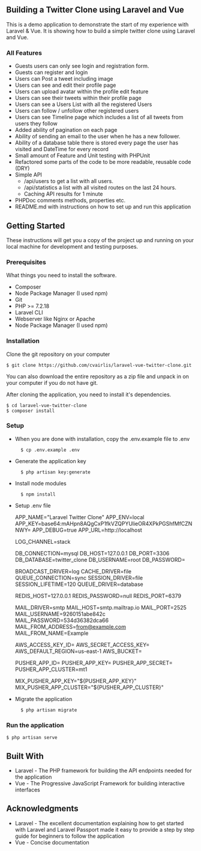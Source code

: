 ## Building a Twitter Clone using Laravel and Vue

This is a demo application to demonstrate the start of my experience with Laravel & Vue. It is showing how to build a simple twitter clone using Laravel and Vue.

### All Features
- Guests users can only see login and registration form.
- Guests can register and login
- Users can Post a tweet including image
- Users can see and edit their profile page
- Users can upload avatar within the profile edit feature
- Users can see their tweets within their profile page
- Users can see a Users List with all the registered Users
- Users can follow / unfollow other registered users
- Users can see Timeline page which includes a list of all tweets from users they follow
- Added ability of pagination on each page
- Ability of sending an email to the user when he has a new follower.
- Ability of a database table there is stored every page the user has visited and DateTime for every record
- Small amount of Feature and Unit testing with PHPUnit
- Refactored some parts of the code to be more readable, reusable code (DRY)
- Simple API
    - /api/users to get a list with all users.
    - /api/statistics a list with all visited routes on the last 24 hours.
    - Caching API results for 1 minute
- PHPDoc comments methods, properties etc.
- README.md with instructions on how to set up and run this application


## Getting Started

These instructions will get you a copy of the project up and running on your local machine for development and testing purposes.

### Prerequisites
What things you need to install the software.
- Composer
- Node Package Manager (I used npm)
- Git
- PHP >= 7.2.18
- Laravel CLI
- Webserver like Nginx or Apache
- Node Package Manager (I used npm)

### Installation

Clone the git repository on your computer

    $ git clone https://github.com/cvairlis/laravel-vue-twitter-clone.git

You can also download the entire repository as a zip file and unpack in on your computer if you do not have git.

After cloning the application, you need to install it's dependencies.

    $ cd laravel-vue-twitter-clone
    $ composer install

### Setup

- When you are done with installation, copy the .env.example file to .env

        $ cp .env.example .env

- Generate the application key

        $ php artisan key:generate

- Install node modules

        $ npm install

- Setup .env file

    APP_NAME="Laravel Twitter Clone"
    APP_ENV=local
    APP_KEY=base64:mAHpn8AQgCxP1fkVZQPYUlieOR4XPkPGShfMfCZNNWY=
    APP_DEBUG=true
    APP_URL=http://localhost

    LOG_CHANNEL=stack

    DB_CONNECTION=mysql
    DB_HOST=127.0.0.1
    DB_PORT=3306
    DB_DATABASE=twitter_clone
    DB_USERNAME=root
    DB_PASSWORD=

    BROADCAST_DRIVER=log
    CACHE_DRIVER=file
    QUEUE_CONNECTION=sync
    SESSION_DRIVER=file
    SESSION_LIFETIME=120
    QUEUE_DRIVER=database

    REDIS_HOST=127.0.0.1
    REDIS_PASSWORD=null
    REDIS_PORT=6379

    MAIL_DRIVER=smtp
    MAIL_HOST=smtp.mailtrap.io
    MAIL_PORT=2525
    MAIL_USERNAME=9260151abe842c
    MAIL_PASSWORD=534d36382dca66
    MAIL_FROM_ADDRESS=from@example.com
    MAIL_FROM_NAME=Example

    AWS_ACCESS_KEY_ID=
    AWS_SECRET_ACCESS_KEY=
    AWS_DEFAULT_REGION=us-east-1
    AWS_BUCKET=

    PUSHER_APP_ID=
    PUSHER_APP_KEY=
    PUSHER_APP_SECRET=
    PUSHER_APP_CLUSTER=mt1

    MIX_PUSHER_APP_KEY="${PUSHER_APP_KEY}"
    MIX_PUSHER_APP_CLUSTER="${PUSHER_APP_CLUSTER}"

- Migrate the application

        $ php artisan migrate

### Run the application
    $ php artisan serve


## Built With
- Laravel - The PHP framework for building the API endpoints needed for the application
- Vue - The Progressive JavaScript Framework for building interactive interfaces

## Acknowledgments
- Laravel - The excellent documentation explaining how to get started with Laravel and Laravel Passport made it easy to provide a step by step guide for beginners to follow the application
- Vue - Concise documentation
